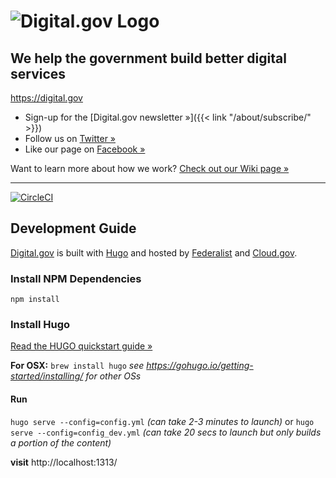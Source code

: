 <h1><img src="https://demo.digital.gov/img/digitalgov-logo-black.svg" alt="Digital.gov Logo"/></h1>

## We help the government build better digital services
https://digital.gov

- Sign-up for the [Digital.gov newsletter »]({{< link "/about/subscribe/" >}})
- Follow us on [Twitter »](https://twitter.com/digital_gov/)
- Like our page on [Facebook »](https://www.facebook.com/digitalgov/)

Want to learn more about how we work? [Check out our Wiki page »](https://github.com/GSA/digitalgov.gov/wiki)


---


[![CircleCI](https://circleci.com/gh/GSA/digitalgov.gov/tree/master.svg?style=svg)](https://circleci.com/gh/GSA/digitalgov.gov/tree/master)

## Development Guide

[Digital.gov](https://digital.gov/) is built with [Hugo](https://gohugo.io/) and hosted by [Federalist](https://federalist.18f.gov/) and [Cloud.gov](https://cloud.gov/).


### Install NPM Dependencies

`npm install`

### Install Hugo

[Read the HUGO quickstart guide »](https://gohugo.io/getting-started/quick-start/)

**For OSX:**
`brew install hugo`
_see https://gohugo.io/getting-started/installing/ for other OSs_

#### Run

`hugo serve --config=config.yml` _(can take 2-3 minutes to launch)_
or
`hugo serve --config=config_dev.yml` _(can take 20 secs to launch but only builds a portion of the content)_

**visit** http://localhost:1313/
